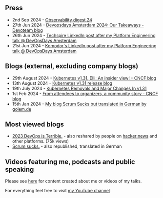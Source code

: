 
## Press
- 2nd Sep 2024 - [Observability digest 24](https://www.masteringobservability.com/p/observability-digest-2024-no-24/)
- 27th Jun 2024 - [Devopsdays Amsterdam 2024: Our Takeaways - Devoteam blog](https://nl.devoteam.com/people/devopsdays-amsterdam-2024-our-takeaways/)
- 26th Jun 2024 - [Techspire LinkedIn post after my Platform Engineering talk @ DevOpsDays Amsterdam](https://www.linkedin.com/feed/update/urn:li:activity:7211742999884480513/)
- 21st Jun 2024 - [Komodor's LinkedIn post after my Platform Engineering talk @ DevOpsDays Amsterdam](https://www.linkedin.com/posts/komodor-k8s_and-its-a-wrap-on-day-1-of-devopsdays-amsterdam-activity-7209587160822251520-l6gx?utm_source=share&utm_medium=member_desktop)

## Blogs (external, excluding company blogs)
- 29th August 2024 - [Kubernetes v1.31, Elli: An insider view! - CNCF blog](https://www.cncf.io/blog/2024/08/29/kubernetes-v1-31-elli-an-insider-view/)
- 13th August 2024 - [Kubernetes v1.31 release blog](https://kubernetes.io/blog/2024/08/13/kubernetes-v1-31-release/)
- 19th July 2024 - [Kubernetes Removals and Major Changes In v1.31](https://kubernetes.io/blog/2024/07/19/kubernetes-1-31-upcoming-changes/)
- 1st Feb 2024 - [From attendees to organizers, a community story - CNCF blog](https://www.cncf.io/blog/2024/02/01/from-attendees-to-organizers-a-community-story/)
- 15th Jan 2024 - [My blog Scrum Sucks but translated in German by golem.de](https://www.golem.de/news/arbeit-scrum-nervt-2401-180930.html)

## Most viewed blogs
- [2023 DevOps is Terrible.](https://blog.mb-consulting.dev/2023-devops-is-terrible-ec88162c86d7) - also reshared by people on [hacker news](https://news.ycombinator.com/item?id=37728915) and other platforms. (75k views)
- [Scrum sucks.](https://medium.com/@mbianchidev/scrum-sucks-9960011fc5cf) - also republished, translated in German

## Videos featuring me, podcasts and public speaking

Please see [here](https://github.com/mbianchidev/mbianchidev/blob/master/public-speaking/home.md) for content created about me or videos of my talks.

For everything feel free to visit [my YouTube channel](https://www.youtube.com/@mbianchidev)
